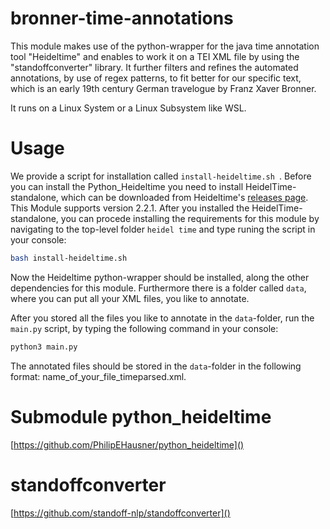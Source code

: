 # bronner-time-annotations

This module makes use of the python-wrapper for the java time annotation tool "Heideltime" and enables to work it on a TEI XML file by using the "standoffconverter" library.
It further filters and refines the automated annotations, by use of regex patterns, to fit better for our specific text, which is an early 19th century German travelogue by Franz Xaver Bronner.

It runs on a Linux System or a Linux Subsystem like WSL.

# Usage

We provide a script for installation called `install-heideltime.sh `. Before you can install the Python_Heideltime you need to install HeidelTime-standalone, which can be downloaded from Heideltime's [releases page](https://github.com/HeidelTime/heideltime/releases). This Module supports version 2.2.1. After you installed the HeidelTime-standalone, you can procede installing the requirements for this module by navigating to the top-level folder `heidel time` and type runing the script in your console:

```install-heideltime.sh
bash install-heideltime.sh
```

Now the Heideltime python-wrapper should be installed, along the other dependencies for this module. Furthermore there is a folder called `data`, where you can put all your XML files, you like to annotate.

After you stored all the files you like to annotate in the `data`-folder, run the `main.py` script, by typing the following command in your console:

```python
python3 main.py
```

The annotated files should be stored in the `data`-folder in the following format: name_of_your_file_timeparsed.xml.

# Submodule python_heideltime

[https://github.com/PhilipEHausner/python_heideltime]()

# standoffconverter

[https://github.com/standoff-nlp/standoffconverter]()
